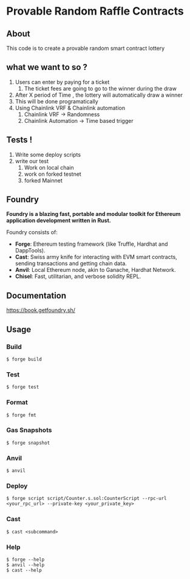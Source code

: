 
# Provable Random Raffle Contracts

## About

This code is to create a provable random smart contract lottery

## what we want to so ?

1. Users can enter by paying for a ticket
   1. The ticket fees are going to go to the winner during the draw
2.  After X period of Time , the lottery will automatically draw a winner
   1. This will be done programatically
3. Using Chainlink VRF & Chainlink automation
   1. Chainlink VRF -> Randomness
   2. Chainlink Automation -> Time based trigger



## Tests !

1. Write some deploy scripts
2. write our test
   1. Work on local chain
   2. work on forked testnet
   3. forked Mainnet

































## Foundry

**Foundry is a blazing fast, portable and modular toolkit for Ethereum application development written in Rust.**

Foundry consists of:

-   **Forge**: Ethereum testing framework (like Truffle, Hardhat and DappTools).
-   **Cast**: Swiss army knife for interacting with EVM smart contracts, sending transactions and getting chain data.
-   **Anvil**: Local Ethereum node, akin to Ganache, Hardhat Network.
-   **Chisel**: Fast, utilitarian, and verbose solidity REPL.

## Documentation

https://book.getfoundry.sh/

## Usage

### Build

```shell
$ forge build
```

### Test

```shell
$ forge test
```

### Format

```shell
$ forge fmt
```

### Gas Snapshots

```shell
$ forge snapshot
```

### Anvil

```shell
$ anvil
```

### Deploy

```shell
$ forge script script/Counter.s.sol:CounterScript --rpc-url <your_rpc_url> --private-key <your_private_key>
```

### Cast

```shell
$ cast <subcommand>
```

### Help

```shell
$ forge --help
$ anvil --help
$ cast --help
```